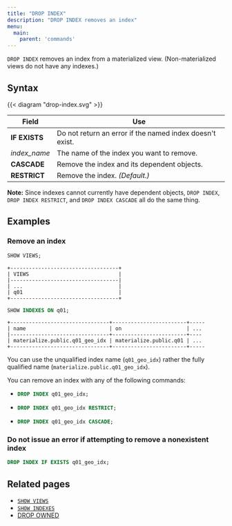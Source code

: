 ```yaml
---
title: "DROP INDEX"
description: "DROP INDEX removes an index"
menu:
  main:
    parent: 'commands'
---
```


`DROP INDEX` removes an index from a materialized view. (Non-materialized views do not have any indexes.)

## Syntax

{{< diagram "drop-index.svg" >}}

Field | Use
------|-----
**IF EXISTS** | Do not return an error if the named index doesn't exist.
_index&lowbar;name_ | The name of the index you want to remove.
**CASCADE** | Remove the index and its dependent objects.
**RESTRICT** |  Remove the index. _(Default.)_

**Note:** Since indexes cannot currently have dependent objects, `DROP INDEX`, `DROP INDEX RESTRICT`, and `DROP INDEX CASCADE` all do the same thing.

## Examples

### Remove an index

```sql
SHOW VIEWS;
```
```nofmt
+-----------------------------------+
| VIEWS                             |
|-----------------------------------|
| ...                               |
| q01                               |
+-----------------------------------+
```
```sql
SHOW INDEXES ON q01;
```
```nofmt
+--------------------------------+------------------------+-----
| name                           | on                     | ...
|--------------------------------+------------------------+----
| materialize.public.q01_geo_idx | materialize.public.q01 | ...
+--------------------------------+------------------------+-----
```

You can use the unqualified index name (`q01_geo_idx`) rather the fully qualified name (`materialize.public.q01_geo_idx`).

You can remove an index with any of the following commands:

- ```sql
  DROP INDEX q01_geo_idx;
  ```
- ```sql
  DROP INDEX q01_geo_idx RESTRICT;
  ```
- ```sql
  DROP INDEX q01_geo_idx CASCADE;
  ```

### Do not issue an error if attempting to remove a nonexistent index

```sql
DROP INDEX IF EXISTS q01_geo_idx;
```

## Related pages

- [`SHOW VIEWS`](../show-views)
- [`SHOW INDEXES`](../show-indexes)
- [DROP OWNED](../drop-owned)
